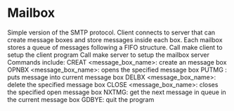 # Mailbox
Simple version of the SMTP  protocol. Client connects to server that can create message boxes and store messages inside each box.
Each mailbox stores a queue of messages following a FIFO structure.
Call make client to setup the client program
Call make server to setup the mailbox server
Commands include:
CREAT <message_box_name>: create an message box
OPNBX <message_box_name>: opens the specified message box
PUTMG <message>: puts message into current message box
DELBX <message_box_name>: delete the specified message box
CLOSE <message_box_name>: closes the specified open message box
NXTMG: get the next message in queue in the current message box
GDBYE: quit the program
